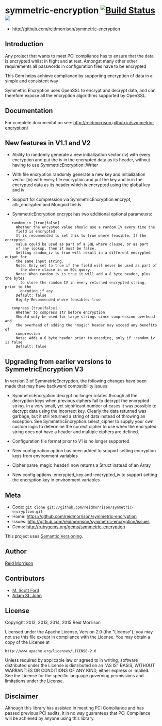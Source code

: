 symmetric-encryption [![Build Status](https://secure.travis-ci.org/reidmorrison/symmetric-encryption.png?branch=master)](http://travis-ci.org/reidmorrison/symmetric-encryption) ![](http://ruby-gem-downloads-badge.herokuapp.com/symmetric-encryption?type=total)
====================

* http://github.com/reidmorrison/symmetric-encryption

## Introduction

Any project that wants to meet PCI compliance has to ensure that the data is encrypted
whilst in flight and at rest. Amongst many other other requirements all passwords
in configuration files have to be encrypted

This Gem helps achieve compliance by supporting encryption of data in a simple
and consistent way

Symmetric Encryption uses OpenSSL to encrypt and decrypt data, and can therefore
expose all the encryption algorithms supported by OpenSSL.

## Documentation

For complete documentation see: http://reidmorrison.github.io/symmetric-encryption/

## New features in V1.1 and V2

* Ability to randomly generate a new initialization vector (iv) with every
  encryption and put the iv in the encrypted data as its header, without having
  to use SymmetricEncryption::Writer

* With file encryption randomly generate a new key and initialization vector (iv) with every
  file encryption and put the key and iv in the encrypted data as its header which
  is encrypted using the global key and iv

* Support for compression via SymmetricEncryption.encrypt, attr_encrypted and Mongoid
  fields

* SymmetricEncryption.encrypt has two additional optional parameters:
```
   random_iv [true|false]
     Whether the encypted value should use a random IV every time the
     field is encrypted.
     It is recommended to set this to true where feasible. If the encrypted
     value could be used as part of a SQL where clause, or as part
     of any lookup, then it must be false.
     Setting random_iv to true will result in a different encrypted output for
     the same input string.
     Note: Only set to true if the field will never be used as part of
       the where clause in an SQL query.
     Note: When random_iv is true it will add a 8 byte header, plus the bytes
       to store the random IV in every returned encrypted string, prior to the
       encoding if any.
     Default: false
     Highly Recommended where feasible: true

   compress [true|false]
     Whether to compress str before encryption
     Should only be used for large strings since compression overhead and
     the overhead of adding the 'magic' header may exceed any benefits of
     compression
     Note: Adds a 6 byte header prior to encoding, only if :random_iv is false
     Default: false
```

## Upgrading from earlier versions to SymmetricEncryption V3

In version 3 of SymmetricEncryption, the following changes have been made that
may have backward compatibility issues:

* SymmetricEncryption.decrypt no longer rotates through all the decryption keys
  when previous ciphers fail to decrypt the encrypted string.
  In a very small, yet significant number of cases it was possible to decrypt data
  using the incorrect key. Clearly the data returned was garbage, but it still
  returned a string of data instead of throwing an exception.
  See SymmetricEncryption.select_cipher to supply your own custom logic to
  determine the correct cipher to use when the encrypted string does not have a
  header and multiple ciphers are defined.

* Configuration file format prior to V1 is no longer supported

* New configuration option has been added to support setting encryption keys
  from environment variables

* Cipher.parse_magic_header! now returns a Struct instead of an Array

* New config options :encrypted_key and :encrypted_iv to support setting
  the encryption key in environment variables

Meta
----

* Code: `git clone git://github.com/reidmorrison/symmetric-encryption.git`
* Home: <https://github.com/reidmorrison/symmetric-encryption>
* Issues: <http://github.com/reidmorrison/symmetric-encryption/issues>
* Gems: <http://rubygems.org/gems/symmetric-encryption>

This project uses [Semantic Versioning](http://semver.org/).

Author
------

[Reid Morrison](https://github.com/reidmorrison)

Contributors
------------

* [M. Scott Ford](https://github.com/mscottford)
* [Adam St. John](https://github.com/astjohn)

License
-------

Copyright 2012, 2013, 2014, 2015 Reid Morrison

Licensed under the Apache License, Version 2.0 (the "License");
you may not use this file except in compliance with the License.
You may obtain a copy of the License at

    http://www.apache.org/licenses/LICENSE-2.0

Unless required by applicable law or agreed to in writing, software
distributed under the License is distributed on an "AS IS" BASIS,
WITHOUT WARRANTIES OR CONDITIONS OF ANY KIND, either express or implied.
See the License for the specific language governing permissions and
limitations under the License.

Disclaimer
----------

Although this library has assisted in meeting PCI Compliance and has passed
previous PCI audits, it in no way guarantees that PCI Compliance will be
achieved by anyone using this library.

